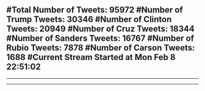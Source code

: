 #Total Number of Tweets: 95972 
#Number of Trump Tweets: 30346
#Number of Clinton Tweets: 20949
#Number of Cruz Tweets: 18344
#Number of Sanders Tweets: 16767
#Number of Rubio Tweets: 7878
#Number of Carson Tweets: 1688
#Current Stream Started at Mon Feb  8 22:51:02
---
---
---
